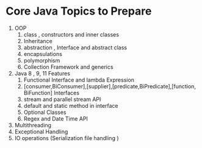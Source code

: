 # Core Java Topics to Prepare
1. OOP
   1. class , constructors and inner classes
   2. Inheritance 
   3. abstraction , Interface and abstract class
   4. encapsulations
   5. polymorphism
   6. Collection Framework and generics
2. Java 8 , 9, 11 Features
   1. Functional Interface and lambda Expression
   2. [consumer,BiConsumer],[supplier],[predicate,BiPredicate],[function, BiFunction] Interfaces 
   3. stream and parallel stream API
   4. default and static method in interface
   5. Optional Classes
   6. Regex and Date Time API
3. Multithreading
4. Exceptional Handling
5. IO operations (Serialization file handling )
